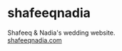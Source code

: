 # shafeeqnadia
Shafeeq & Nadia's wedding website.  
[shafeeqnadia.com](https://satuhearty.github.io/shafeeqnadia)
